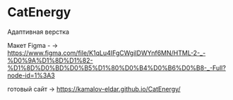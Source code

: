 # CatEnergy

Адаптивная верстка  

Макет Figma - ->  https://www.figma.com/file/K1qLu4IFgCWgiIDWYnf6MN/HTML-2-_-%D0%9A%D1%8D%D1%82-%D1%8D%D0%BD%D0%B5%D1%80%D0%B4%D0%B6%D0%B8-_-Full?node-id=1%3A3







готовый сайт -> https://kamalov-eldar.github.io/CatEnergy/
